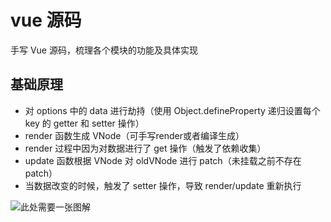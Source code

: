 # vue 源码

手写 Vue 源码，梳理各个模块的功能及具体实现

## 基础原理

- 对 options 中的 data 进行劫持（使用 Object.defineProperty 递归设置每个 key 的 getter 和 setter 操作）
- render 函数生成 VNode（可手写render或者编译生成）
- render 过程中因为对数据进行了 get 操作（触发了依赖收集）
- update 函数根据 VNode 对 oldVNode 进行 patch（未挂载之前不存在 patch）
- 当数据改变的时候，触发了 setter 操作，导致 render/update 重新执行

![此处需要一张图解]()